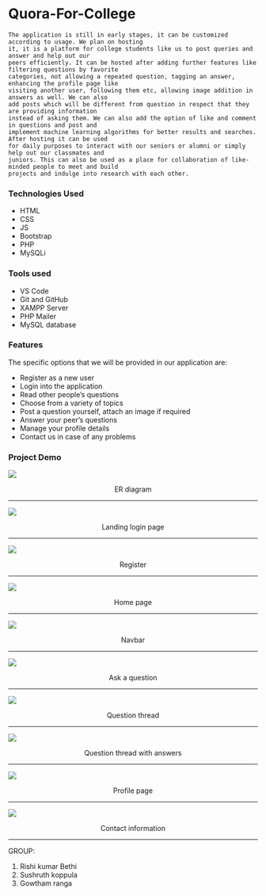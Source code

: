 # Quora-For-College

    The application is still in early stages, it can be customized according to usage. We plan on hosting 
    it, it is a platform for college students like us to post queries and answer and help out our 
    peers efficiently. It can be hosted after adding further features like filtering questions by favorite 
    categories, not allowing a repeated question, tagging an answer, enhancing the profile page like 
    visiting another user, following them etc, allowing image addition in answers as well. We can also 
    add posts which will be different from question in respect that they are providing information 
    instead of asking them. We can also add the option of like and comment in questions and post and 
    implement machine learning algorithms for better results and searches. After hosting it can be used 
    for daily purposes to interact with our seniors or alumni or simply help out our classmates and 
    juniors. This can also be used as a place for collaboration of like-minded people to meet and build 
    projects and indulge into research with each other.

### Technologies Used

- HTML
- CSS
- JS
- Bootstrap
- PHP
- MySQLi

### Tools used

- VS Code
- Git and GitHub
- XAMPP Server
- PHP Mailer
- MySQL database

### Features

The specific options that we will be provided in our application are: 
- Register as a new user
- Login into the application
- Read other people’s questions
- Choose from a variety of topics
- Post a question yourself, attach an image if required
- Answer your peer’s questions
- Manage your profile details
- Contact us in case of any problems

### Project Demo

  
<img  src="Demo images/ER Diagram.png">  
<p align="center" > ER diagram </p>
 <hr>
 
<img src="images/LOGIN PAGE.jpg">
<p align="center" >Landing login page </p>
 <hr>

<img  src="images/SIGNUP PAGE.jpg">
<p align="center" >Register</p>
<hr>
  
<img  src="images/INDEX PAGE.jpg"> 
<p align="center" >Home page</p>
<hr>

<img  src="images/INDEX PAGE.jpg">
<p align="center" >Navbar</p>
 <hr>

<img  src="images/ANSWRING A QUESTION.jpg"> 
<p align="center" >Ask a question</p>
 <hr>

<img  src="images/SELECTING CATEGORIES FOR THE QUESTION YOU JUST ASKED.jpg">
<p align="center" >Question thread</p>
<hr>

<img  src="images/ANSWRING A QUESTION.jpg">
<p align="center" >Question thread with answers</p>
<hr>

<img  src="images/PROFILE PAGE.jpg">
<p align="center" >Profile page</p>
<hr>

<img src="images/CONTACT PAGE.jpg">
<p align="center" >Contact information</p>
<hr>

GROUP:
 1) Rishi kumar Bethi
 2) Sushruth koppula
 3) Gowtham ranga
